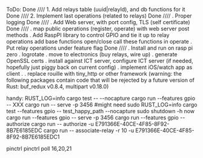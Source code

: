 ToDo:
Done //// 1. Add relays table (uuid|relayId), and db functions for it
Done //// 2. Implement last operations (related to relays)
Done //// . Proper logging
Done //// . Add Web server, with port config, TLS (self certificate)
Done //// . map public operations (register, operate) with web server post methods
. Add RaspPI library to control GPIO and tie it up to relay operations
    add base functions open/close
   call these functions in operate
. Put relay operations under feature flag
Done //// . Install and run on rasp pi zero
. logrotate
. move to electronics (buy relays, wire up)
. generate OpenSSL certs
. install against ICT server, configure ICT server (if needed, hopefully just piggy back on current config)
. implement iOS/watch app as client
.
. replace rouille with tiny_http or other framework (warning: the following packages contain code that will be rejected by a future version of Rust: buf_redux v0.8.4, multipart v0.18.0)



handy:
RUST_LOG=info cargo test -- --nocapture
cargo run --features gpio -- XXX
cargo run -- serve -p 3456
#might need sudo
RUST_LOG=info cargo test --features gpio -- test_happy_path --nocapture
sudo shutdown -h now
cargo run --features gpio -- serve -p 3456
cargo run --features gpio -- authorize 
cargo run -- authorize -u E791366E-40CE-4F85-8F92-8B7E6185EDC
cargo run -- associate-relay -r 10 -u E791366E-40CE-4F85-8F92-8B7E6185EDC1

pinctrl
pinctrl poll 16,20,21